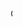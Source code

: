 <div dir="ltr" style="text-align: left; " trbidi="on">
<marquee direction=" up " scrollamount="5">
Olaa!!
</span></div>
